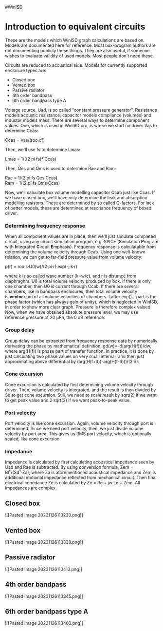 #WinISD 

# Introduction to equivalent circuits

These are the models which WinISD graph calculations are based on. Models are documented here for reference. Most box-program authors are not documenting publicly these things. They are also useful, if someone wishes to evaluate validity of used models. Most people don't need these.

Circuits are reduced to acoustical side. Models for currently supported enclosure types are:

- Closed box
- Vented box
- Passive radiator
- 4th order bandpass
- 6th order bandpass type A

Voltage source, Uad, is so called "constant pressure generator". Resistance models acoustic resistance, capacitor models compliance (volumes) and inductor models mass. There are several ways to determine component values. One, which is used in WinISD pro, is where we start on driver Vas to determine Ccas:  
  
Ccas = Vas/(roo·c²)  
  
Then, we'll use fs to determine Lmas:  
  
Lmas = 1/((2·pi·fs)²·Ccas)  
  
Then, Qes and Qms is used to determine Rae and Ram:  
  
Rae = 1/(2·pi·fs·Qes·Ccas)  
Ram = 1/(2·pi·fs·Qms·Ccas)  
  
Now, we'll calculate box volume modelling capacitor Ccab just like Ccas. If we have closed box, we'll have only determine the leak and absorption modelling resistors. These are determined by so called Q-factors. For lack of better models, these are determined at resonance frequency of boxed driver.

### Determining frequency response

When all component values are in place, then we'll just simulate completed circuit, using any circuit simulation program, e.g. SPICE (**S**imulation **P**rogram with **I**ntegrated **C**ircuit **E**mphasis). Frequency response is calculatable from determining the volume velocity through Ccab. Using one well-known relation, we can get to far-field pressure value from volume velocity:  
  
p(r) = roo·s·U0(w)/(2·pi·r)·exp(-j·k·r)  
  
where k is so called wave number (k=w/c), and r is distance from diaphraghm. U0 is total volume velocity produced by box. If there is only one chamber, then U0 is current through Ccab. If there are several chambers, like in bandpass enclosures, then total volume velocity is **vector** sum of all volume velocities of chambers. Latter exp()..-part is the phase factor (which has always gain of unity), which is neglected in WinISD, in order to show more clear graph. Pressure is therefore complex valued. Now, when we have obtained absolute pressure level, we may use reference pressure of 20 μPa, the 0 dB reference.

### Group delay

Group delay can be extracted from frequency response data by numerically derivating the phase by mathematical definition: gd(w)=-d(arg(H(f)))/dw, where arg(H(f)) is phase part of transfer function. In practice, it is done by just calculating two phase values on very small interval, and then just approximating above differential by (arg(H(f+d))-arg(H(f-d)))/(2·d).

### Cone excursion

Cone excursion is calculated by first determining volume velocity through driver. Then, volume velocity is integrated, and the result is then divided by Sd to get cone excursion. Still, we need to scale result by sqrt(2) if we want to get peak value and 2·sqrt(2) if we want peak-to-peak value.

### Port velocity

Port velocity is like cone excursion. Again, volume velocity through port is determined. Since we need port velocity, then, we just divide volume velocity by port area. This gives us RMS port velocity, which is optionally scaled, like cone excursion.

### Impedance

Impedance is calculated by first calculating acoustical impedance seen by Uad and Rae is subtracted. By using conversion formula, Zem = Bl²/(Sd²·Za), where Za is aforementioned acoustical impedance and Zem is additional motional impedance reflected from mechanical circuit. Then final electrical impedance Ze is calculated by Ze = Re + jw·Le + Zem. All impedances are complex.


## Closed box

![[Pasted image 20231126113230.png]]

## Vented box

![[Pasted image 20231126113338.png]]

## Passive radiator

![[Pasted image 20231126113413.png]]

## 4th order bandpass

![[Pasted image 20231126113345.png]]

## 6th order bandpass type A

![[Pasted image 20231126113403.png]]

